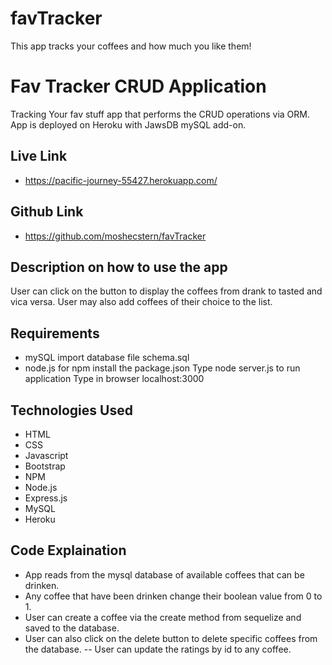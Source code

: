 # favTracker
This app tracks your coffees and how much you like them! 

# Fav Tracker CRUD Application
Tracking Your fav stuff app that performs the CRUD operations via ORM. App is deployed on Heroku with JawsDB mySQL add-on. 

## Live Link
- https://pacific-journey-55427.herokuapp.com/

## Github Link
- https://github.com/moshecstern/favTracker

## Description on how to use the app
User can click on the button to display the coffees from drank to tasted and vica versa. 
User may also add coffees of their choice to the list.

## Requirements
- mySQL import database file schema.sql
- node.js for npm install the package.json
Type node server.js to run application
Type in browser localhost:3000

## Technologies Used
- HTML
- CSS
- Javascript
- Bootstrap
- NPM
- Node.js
- Express.js
- MySQL
- Heroku

## Code Explaination
- App reads from the mysql database of available coffees that can be drinken.
- Any coffee that have been drinken change their boolean value from 0 to 1.
- User can create a coffee via the create method from sequelize and saved to the database.
- User can also click on the delete button to delete specific coffees from the database. 
-- User can update the ratings by id to any coffee.
